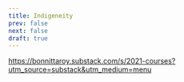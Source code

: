 ```yaml
---
title: Indigeneity
prev: false
next: false
draft: true
---
```


https://bonnittaroy.substack.com/s/2021-courses?utm_source=substack&utm_medium=menu
